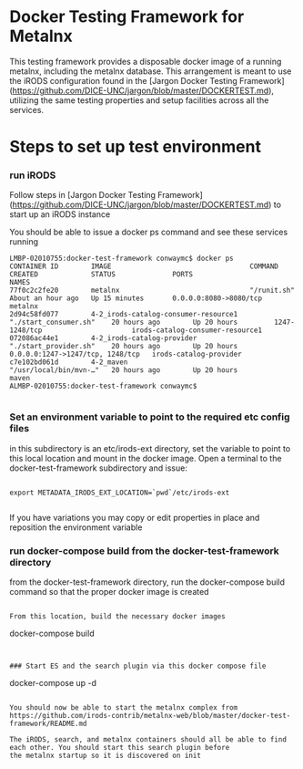 # Docker Testing Framework for Metalnx 

This testing framework provides a disposable docker image of a running metalnx, including the metalnx database. This arrangement is meant to use the iRODS configuration found in the [Jargon Docker Testing Framework] (https://github.com/DICE-UNC/jargon/blob/master/DOCKERTEST.md), utilizing the same testing properties and setup facilities across all the services.

# Steps to set up test environment

### run iRODS

Follow steps in [Jargon Docker Testing Framework] (https://github.com/DICE-UNC/jargon/blob/master/DOCKERTEST.md) to start up an iRODS instance

You should be able to issue a docker ps command and see these services running

```
LMBP-02010755:docker-test-framework conwaymc$ docker ps
CONTAINER ID        IMAGE                                  COMMAND                  CREATED             STATUS              PORTS                              NAMES
77f0c2c2fe20        metalnx                                "/runit.sh"              About an hour ago   Up 15 minutes       0.0.0.0:8080->8080/tcp             metalnx
2d94c58fd077        4-2_irods-catalog-consumer-resource1   "./start_consumer.sh"    20 hours ago        Up 20 hours         1247-1248/tcp                      irods-catalog-consumer-resource1
072086ac44e1        4-2_irods-catalog-provider             "./start_provider.sh"    20 hours ago        Up 20 hours         0.0.0.0:1247->1247/tcp, 1248/tcp   irods-catalog-provider
c7e102bd061d        4-2_maven                              "/usr/local/bin/mvn-…"   20 hours ago        Up 20 hours                                            maven
ALMBP-02010755:docker-test-framework conwaymc$ 


```

### Set an environment variable to point to the required etc config files 

in this subdirectory is an etc/irods-ext directory, set the variable to point to this local location and mount in the docker image. Open a terminal to the docker-test-framework subdirectory and issue:

```

export METADATA_IRODS_EXT_LOCATION=`pwd`/etc/irods-ext


```

If you have variations you may copy or edit properties in place and reposition the environment variable

### run docker-compose build from the docker-test-framework directory

from the docker-test-framework directory, run the docker-compose build command so that the proper docker image is created
```

From this location, build the necessary docker images

```
docker-compose build

```


### Start ES and the search plugin via this docker compose file

```
docker-compose up -d 

```

You should now be able to start the metalnx complex from https://github.com/irods-contrib/metalnx-web/blob/master/docker-test-framework/README.md

The iRODS, search, and metalnx containers should all be able to find each other. You should start this search plugin before
the metalnx startup so it is discovered on init